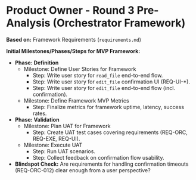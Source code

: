 # Product Owner - Round 3 Pre-Analysis (Orchestrator Framework)

**Based on:** Framework Requirements (`requirements.md`)

**Initial Milestones/Phases/Steps for MVP Framework:**
*   **Phase: Definition**
    *   Milestone: Define User Stories for Framework
        *   Step: Write user story for `read_file` end-to-end flow.
        *   Step: Write user story for `edit_file` confirmation UI (REQ-UI-*).
        *   Step: Write user story for `edit_file` end-to-end flow (incl. confirmation).
    *   Milestone: Define Framework MVP Metrics
        *   Step: Finalize metrics for framework uptime, latency, success rates.
*   **Phase: Validation**
    *   Milestone: Plan UAT for Framework
        *   Step: Create UAT test cases covering requirements (REQ-ORC, REQ-EXE, REQ-UI).
    *   Milestone: Execute UAT
        *   Step: Run UAT scenarios.
        *   Step: Collect feedback on confirmation flow usability.
*   **Blindspot Check:** Are requirements for handling confirmation timeouts (REQ-ORC-012) clear enough from a user perspective? 